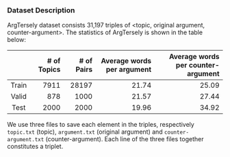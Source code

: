 ### Dataset Description
ArgTersely dataset consists 31,197 triples of <topic, original argument, counter-argument>.
The statistics of ArgTersely is shown in the table below:

||# of Topics | # of Pairs | Average words per argument| Average words per counter-argument|
|:---:|---:|---:|---:|---:|
|Train|7911|28197|21.74|25.09|
|Valid|878|1000|21.57|27.44|
|Test|2000|2000|19.96|34.92|

We use three files to save each element in the triples, respectively `topic.txt` (topic), `argument.txt` (original argument) and `counter-argument.txt` (counter-argument). Each line of the three files together constitutes a triplet.